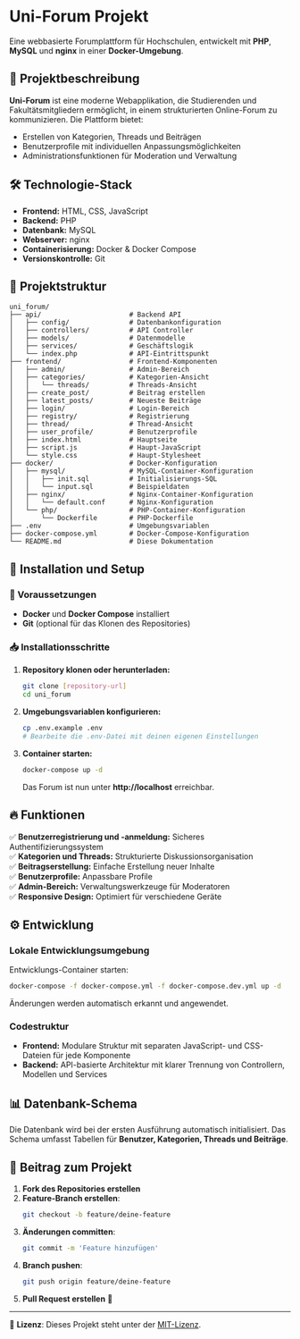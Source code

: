 # Uni-Forum Projekt

Eine webbasierte Forumplattform für Hochschulen, entwickelt mit **PHP**, **MySQL** und **nginx** in einer **Docker-Umgebung**.

## 📖 Projektbeschreibung

**Uni-Forum** ist eine moderne Webapplikation, die Studierenden und Fakultätsmitgliedern ermöglicht, in einem strukturierten Online-Forum zu kommunizieren. Die Plattform bietet:

- Erstellen von Kategorien, Threads und Beiträgen
- Benutzerprofile mit individuellen Anpassungsmöglichkeiten
- Administrationsfunktionen für Moderation und Verwaltung

## 🛠 Technologie-Stack

- **Frontend:** HTML, CSS, JavaScript
- **Backend:** PHP
- **Datenbank:** MySQL
- **Webserver:** nginx
- **Containerisierung:** Docker & Docker Compose
- **Versionskontrolle:** Git

## 📂 Projektstruktur

```plaintext
uni_forum/
├── api/                      # Backend API
│   ├── config/               # Datenbankonfiguration
│   ├── controllers/          # API Controller
│   ├── models/               # Datenmodelle
│   ├── services/             # Geschäftslogik
│   └── index.php             # API-Eintrittspunkt
├── frontend/                 # Frontend-Komponenten
│   ├── admin/                # Admin-Bereich
│   ├── categories/           # Kategorien-Ansicht
│   │   └── threads/          # Threads-Ansicht
│   ├── create_post/          # Beitrag erstellen
│   ├── latest_posts/         # Neueste Beiträge
│   ├── login/                # Login-Bereich
│   ├── registry/             # Registrierung
│   ├── thread/               # Thread-Ansicht
│   ├── user_profile/         # Benutzerprofile
│   ├── index.html            # Hauptseite
│   ├── script.js             # Haupt-JavaScript
│   └── style.css             # Haupt-Stylesheet
├── docker/                   # Docker-Konfiguration
│   ├── mysql/                # MySQL-Container-Konfiguration
│   │   ├── init.sql          # Initialisierungs-SQL
│   │   └── input.sql         # Beispieldaten
│   ├── nginx/                # Nginx-Container-Konfiguration
│   │   └── default.conf      # Nginx-Konfiguration
│   └── php/                  # PHP-Container-Konfiguration
│       └── Dockerfile        # PHP-Dockerfile
├── .env                      # Umgebungsvariablen
├── docker-compose.yml        # Docker-Compose-Konfiguration
└── README.md                 # Diese Dokumentation
```

## 🚀 Installation und Setup

### 🔧 Voraussetzungen

- **Docker** und **Docker Compose** installiert
- **Git** (optional für das Klonen des Repositories)

### 📥 Installationsschritte

1. **Repository klonen oder herunterladen:**
   ```bash
   git clone [repository-url]
   cd uni_forum
   ```

2. **Umgebungsvariablen konfigurieren:**
   ```bash
   cp .env.example .env
   # Bearbeite die .env-Datei mit deinen eigenen Einstellungen
   ```

3. **Container starten:**
   ```bash
   docker-compose up -d
   ```
   Das Forum ist nun unter **http://localhost** erreichbar.

## 🔥 Funktionen

✅ **Benutzerregistrierung und -anmeldung:** Sicheres Authentifizierungssystem  
✅ **Kategorien und Threads:** Strukturierte Diskussionsorganisation  
✅ **Beitragserstellung:** Einfache Erstellung neuer Inhalte  
✅ **Benutzerprofile:** Anpassbare Profile  
✅ **Admin-Bereich:** Verwaltungswerkzeuge für Moderatoren  
✅ **Responsive Design:** Optimiert für verschiedene Geräte  

## ⚙ Entwicklung

### Lokale Entwicklungsumgebung

Entwicklungs-Container starten:
```bash
docker-compose -f docker-compose.yml -f docker-compose.dev.yml up -d
```
Änderungen werden automatisch erkannt und angewendet.

### Codestruktur

- **Frontend:** Modulare Struktur mit separaten JavaScript- und CSS-Dateien für jede Komponente
- **Backend:** API-basierte Architektur mit klarer Trennung von Controllern, Modellen und Services

## 📊 Datenbank-Schema

Die Datenbank wird bei der ersten Ausführung automatisch initialisiert. Das Schema umfasst Tabellen für **Benutzer, Kategorien, Threads und Beiträge**.

## 🤝 Beitrag zum Projekt

1. **Fork des Repositories erstellen**
2. **Feature-Branch erstellen**:
   ```bash
   git checkout -b feature/deine-feature
   ```
3. **Änderungen committen**:
   ```bash
   git commit -m 'Feature hinzufügen'
   ```
4. **Branch pushen**:
   ```bash
   git push origin feature/deine-feature
   ```
5. **Pull Request erstellen** 🚀

---

📌 **Lizenz**: Dieses Projekt steht unter der [MIT-Lizenz](LICENSE).